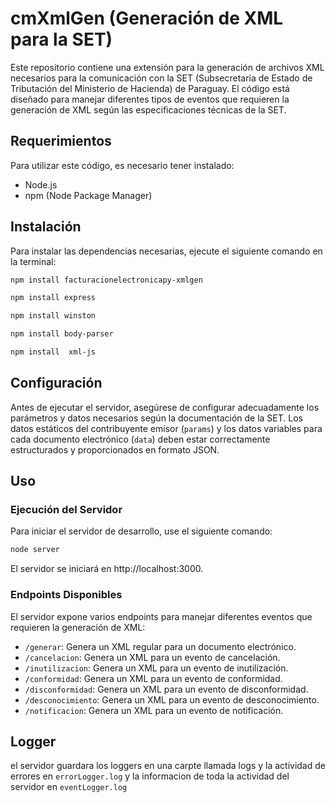 # cmXmlGen (Generación de XML para la SET)

Este repositorio contiene una extensión para la generación de archivos XML necesarios para la comunicación con la SET (Subsecretaría de Estado de Tributación del Ministerio de Hacienda) de Paraguay. El código está diseñado para manejar diferentes tipos de eventos que requieren la generación de XML según las especificaciones técnicas de la SET.

## Requerimientos

Para utilizar este código, es necesario tener instalado:

- Node.js
- npm (Node Package Manager)

## Instalación

Para instalar las dependencias necesarias, ejecute el siguiente comando en la terminal:

```bash
npm install facturacionelectronicapy-xmlgen
```
```bash
npm install express
```
```bash
npm install winston
```
```bash
npm install body-parser
```
```bash
npm install  xml-js
```
## Configuración

Antes de ejecutar el servidor, asegúrese de configurar adecuadamente los parámetros y datos necesarios según la documentación de la SET. Los datos estáticos del contribuyente emisor (`params`) y los datos variables para cada documento electrónico (`data`) deben estar correctamente estructurados y proporcionados en formato JSON.

## Uso

### Ejecución del Servidor

Para iniciar el servidor de desarrollo, use el siguiente comando:

```bash
node server
```
El servidor se iniciará en http://localhost:3000.

### Endpoints Disponibles

El servidor expone varios endpoints para manejar diferentes eventos que requieren la generación de XML:

- `/generar`: Genera un XML regular para un documento electrónico.
- `/cancelacion`: Genera un XML para un evento de cancelación.
- `/inutilizacion`: Genera un XML para un evento de inutilización.
- `/conformidad`: Genera un XML para un evento de conformidad.
- `/disconformidad`: Genera un XML para un evento de disconformidad.
- `/desconocimiento`: Genera un XML para un evento de desconocimiento.
- `/notificacion`: Genera un XML para un evento de notificación.

## Logger

el servidor guardara los loggers en una carpte llamada logs y la actividad de errores en `errorLogger.log` y la informacion de toda la actividad del servidor en `eventLogger.log`





